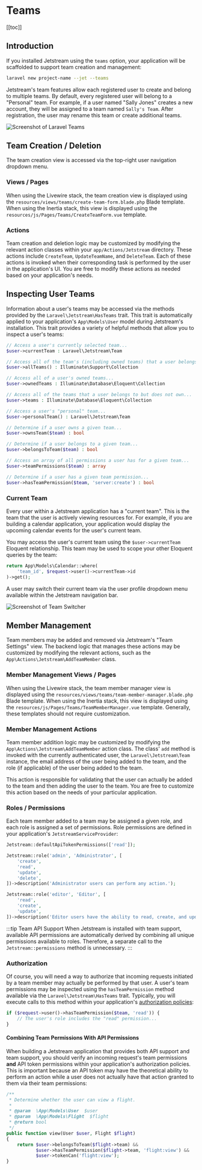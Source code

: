 # Teams

[[toc]]

## Introduction

If you installed Jetstream using the `teams` option, your application will be scaffolded to support team creation and management:

```bash
laravel new project-name --jet --teams
```

Jetstream's team features allow each registered user to create and belong to multiple teams. By default, every registered user will belong to a "Personal" team. For example, if a user named "Sally Jones" creates a new account, they will be assigned to a team named `Sally's Team`. After registration, the user may rename this team or create additional teams.

![Screenshot of Laravel Teams](./../../assets/img/teams.png)

## Team Creation / Deletion

The team creation view is accessed via the top-right user navigation dropdown menu.

### Views / Pages

When using the Livewire stack, the team creation view is displayed using the `resources/views/teams/create-team-form.blade.php` Blade template. When using the Inertia stack, this view is displayed using the `resources/js/Pages/Teams/CreateTeamForm.vue` template.

### Actions

Team creation and deletion logic may be customized by modifying the relevant action classes within your `app/Actions/Jetstream` directory. These actions include `CreateTeam`, `UpdateTeamName`, and `DeleteTeam`. Each of these actions is invoked when their corresponding task is performed by the user in the application's UI. You are free to modify these actions as needed based on your application's needs.

## Inspecting User Teams

Information about a user's teams may be accessed via the methods provided by the `Laravel\Jetstream\HasTeams` trait. This trait is automatically applied to your application's `App\Models\User` model during Jetstream's installation. This trait provides a variety of helpful methods that allow you to inspect a user's teams:

```php
// Access a user's currently selected team...
$user->currentTeam : Laravel\Jetstream\Team

// Access all of the team's (including owned teams) that a user belongs to...
$user->allTeams() : Illuminate\Support\Collection

// Access all of a user's owned teams...
$user->ownedTeams : Illuminate\Database\Eloquent\Collection

// Access all of the teams that a user belongs to but does not own...
$user->teams : Illuminate\Database\Eloquent\Collection

// Access a user's "personal" team...
$user->personalTeam() : Laravel\Jetstream\Team

// Determine if a user owns a given team...
$user->ownsTeam($team) : bool

// Determine if a user belongs to a given team...
$user->belongsToTeam($team) : bool

// Access an array of all permissions a user has for a given team...
$user->teamPermissions($team) : array

// Determine if a user has a given team permission...
$user->hasTeamPermission($team, 'server:create') : bool
```

### Current Team

Every user within a Jetstream application has a "current team". This is the team that the user is actively viewing resources for. For example, if you are building a calendar application, your application would display the upcoming calendar events for the user's current team.

You may access the user's current team using the `$user->currentTeam` Eloquent relationship. This team may be used to scope your other Eloquent queries by the team:

```php
return App\Models\Calendar::where(
    'team_id', $request->user()->currentTeam->id
)->get();
```

A user may switch their current team via the user profile dropdown menu available within the Jetstream navigation bar.

![Screenshot of Team Switcher](./../../assets/img/team-switcher.png)

## Member Management

Team members may be added and removed via Jetstream's "Team Settings" view. The backend logic that manages these actions may be customized by modifying the relevant actions, such as the `App\Actions\Jetstream\AddTeamMember` class.

### Member Management Views / Pages

When using the Livewire stack, the team member manager view is displayed using the `resources/views/teams/team-member-manager.blade.php` Blade template. When using the Inertia stack, this view is displayed using the `resources/js/Pages/Teams/TeamMemberManager.vue` template. Generally, these templates should not require customization.

### Member Management Actions

Team member addition logic may be customized by modifying the `App\Actions\Jetstream\AddTeamMember` action class. The class' `add` method is invoked with the currently authenticated user, the `Laravel\Jetstream\Team` instance, the email address of the user being added to the team, and the role (if applicable) of the user being added to the team.

This action is responsible for validating that the user can actually be added to the team and then adding the user to the team. You are free to customize this action based on the needs of your particular application.

### Roles / Permissions

Each team member added to a team may be assigned a given role, and each role is assigned a set of permissions. Role permissions are defined in your application's `JetstreamServiceProvider`:

```php
Jetstream::defaultApiTokenPermissions(['read']);

Jetstream::role('admin', 'Administrator', [
    'create',
    'read',
    'update',
    'delete',
])->description('Administrator users can perform any action.');

Jetstream::role('editor', 'Editor', [
    'read',
    'create',
    'update',
])->description('Editor users have the ability to read, create, and update.');
```

:::tip Team API Support
When Jetstream is installed with team support, available API permissions are automatically derived by combining all unique permissions available to roles. Therefore, a separate call to the `Jetstream::permissions` method is unnecessary.
:::

### Authorization

Of course, you will need a way to authorize that incoming requests initiated by a team member may actually be performed by that user. A user's team permissions may be inspected using the `hasTeamPermission` method available via the `Laravel\Jetstream\HasTeams` trait. Typically, you will execute calls to this method within your application's [authorization policies](https://laravel.com/docs/authorization):

```php
if ($request->user()->hasTeamPermission($team, 'read')) {
    // The user's role includes the "read" permission...
}
```

#### Combining Team Permissions With API Permissions

When building a Jetstream application that provides both API support and team support, you should verify an incoming request's team permissions **and** API token permissions within your application's authorization policies. This is important because an API token may have the theoretical ability to perform an action while a user does not actually have that action granted to them via their team permissions:

```php
/**
 * Determine whether the user can view a flight.
 *
 * @param  \App\Models\User  $user
 * @param  \App\Models\Flight  $flight
 * @return bool
 */
public function view(User $user, Flight $flight)
{
    return $user->belongsToTeam($flight->team) &&
           $user->hasTeamPermission($flight->team, 'flight:view') &&
           $user->tokenCan('flight:view');
}
```
